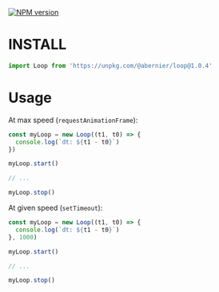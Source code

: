 

[![NPM version](https://img.shields.io/npm/v/@abernier/loop.svg?style=flat)](https://www.npmjs.com/package/@abernier/loop)

# INSTALL

```js
import Loop from 'https://unpkg.com/@abernier/loop@1.0.4'
```

# Usage

At max speed (`requestAnimationFrame`):

```js
const myLoop = new Loop((t1, t0) => {
  console.log(`dt: ${t1 - t0}`)
})

myLoop.start()

// ...

myLoop.stop()
```

At given speed (`setTimeout`):

```js
const myLoop = new Loop((t1, t0) => {
  console.log(`dt: ${t1 - t0}`)
}, 1000)

myLoop.start()

// ...

myLoop.stop()
```